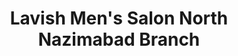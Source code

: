 ---
title: "Lavish Men's Salon North Nazimabad Branch"
url: /karachi/lavish-mens-salon-north-nazimabad-branch/
shop: hairdresser
---